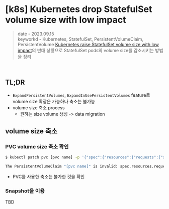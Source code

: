 # [k8s] Kubernetes drop StatefulSet volume size with low impact
> date - 2023.09.15  
> keyworkd - Kubernetes, StatefulSet, PersistentVolumeClaim, PersistentVolume
> [Kubernetes raise StatefulSet volume size with low impact](./kubernetes_raise_statefulset_volume_size_with_low_impact.md)의 반대 상황으로 StatefulSet pods의 volume size를 감소시키는 방법을 정리

<br>

## TL;DR
* `ExpandPersistentVolumes`, `ExpandInUsePersistentVolumes` feature로 volume size 확장은 가능하나 축소는 불가능  
* volume size 축소 process
  * 원하는 size volume 생성 -> data migration


## volume size 축소

### PVC volume size 축소 확인
```sh
$ kubectl patch pvc [pvc name] -p '{"spec":{"resources":{"requests":{"storage":"12Gi"}}}}'

The PersistentVolumeClaim "[pvc name]" is invalid: spec.resources.requests.storage: Forbidden: field can not be less than previous value
```
* PVC를 사용한 축소는 불가한 것을 확인

### Snapshot을 이용
TBD
